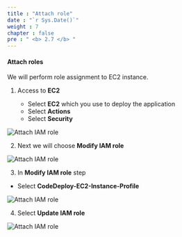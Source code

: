 ```yaml
---
title : "Attach role"
date : "`r Sys.Date()`"
weight : 7
chapter : false
pre : " <b> 2.7 </b> "
---
```


#### Attach roles

We will perform role assignment to EC2 instance.

1. Access to **EC2**
    
    - Select **EC2** which you use to deploy the application
    - Select **Actions**
    - Select **Security**

![Attach IAM role](https://000023.awsstudygroup.com/images/2.2-attachrole/0001.png?featherlight=false&width=90pc)

2. Next we will choose **Modify IAM role**

![Attach IAM role](https://000023.awsstudygroup.com/images/2.2-attachrole/0002.png?featherlight=false&width=90pc)

3. In **Modify IAM role** step

- Select **CodeDeploy-EC2-Instance-Profile**

![Attach IAM role](https://000023.awsstudygroup.com/images/2.2-attachrole/0003.png?featherlight=false&width=90pc)

4. Select **Update IAM role**

![Attach IAM role](https://000023.awsstudygroup.com/images/2.2-attachrole/0004.png?featherlight=false&width=90pc)